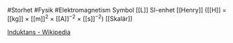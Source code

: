 #Storhet #Fysik #Elektromagnetism
Symbol [[L]]
SI-enhet [[Henry]] ([[H]] = [[kg]] × [[m]]<sup>2</sup> × [[A]]<sup>−2</sup> × [[s]]<sup>−2</sup>)
[[Skalär]]

[Induktans - Wikipedia](https://sv.wikipedia.org/wiki/Induktans)